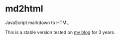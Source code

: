 # md2html
JavaScript markdown to HTML

This is a stable version tested on [my blog](https://hurray0.com/) for 3 years.
